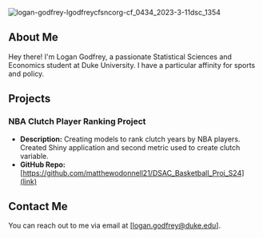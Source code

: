 ![logan-godfrey-lgodfreycfsncorg-cf_0434_2023-3-11dsc_1354](https://github.com/lgodfrey1/lgodfrey1.github.io/assets/143239580/34e61649-2413-439c-83d5-7ae1e267a70f)

## About Me

Hey there! I'm Logan Godfrey, a passionate Statistical Sciences and Economics student at Duke University. I have a particular affinity for sports and policy.

## Projects

### NBA Clutch Player Ranking Project
- **Description:** Creating models to rank clutch years by NBA players. Created Shiny application and second metric used to create clutch variable.
- **GitHub Repo:** [https://github.com/matthewodonnell21/DSAC_Basketball_Proj_S24](link)

## Contact Me

You can reach out to me via email at [logan.godfrey@duke.edu].
